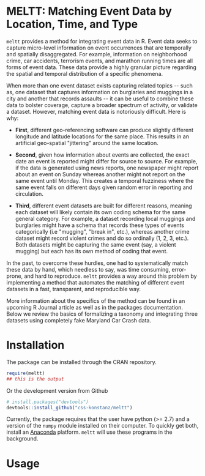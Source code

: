 # MELTT: Matching Event Data by Location, Time, and Type

`meltt` provides a method for integrating event data in R. Event data seeks to capture micro-level information on event occurrences that are temporally and spatially disaggregated. For example, information on neighborhood crime, car accidents, terrorism events, and marathon running times are all forms of event data. These data provide a highly granular picture regarding the spatial and temporal distribution of a specific phenomena.

When more than one event dataset exists capturing related topics -- such as, one dataset that captures information on burglaries and muggings in a city and another that records assaults -- it can be useful to combine these data to bolster coverage, capture a broader spectrum of activity, or validate a dataset. However, matching event data is notoriously difficult. Here is why:

 - **First**, different geo-referencing software can produce slightly different longitude and latitude locations for the same place. This results in an artificial geo-spatial "jittering" around the same location.

 - **Second**, given how information about events are collected, the exact date an event is reported might differ for source to source. For example, if the data is generated using news reports, one newspaper might report about an event on Sunday whereas another might not report on the same event until Monday. This creates a temporal fuzziness where the same event falls on different days given random error in reporting and circulation.

 - **Third**, different event datasets are built for different reasons, meaning each dataset will likely contain its own coding schema for the same general category. For example, a dataset recording local muggings and burglaries might have a schema that records these types of events categorically (i.e "mugging", "break in", etc.), whereas another crime dataset might record violent crimes and do so ordinally (1, 2, 3, etc.). Both datasets might be capturing the same event (say, a violent mugging) but each has its own method of coding that event.

In the past, to overcome these hurdles, one had to systematically match these data by hand, which needless to say, was time consuming, error-prone, and hard to reproduce. `meltt` provides a way around this problem by implementing a method that automates the matching of different event datasets in a fast, transparent, and reproducible way.

More information about the specifics of the method can be found in an upcoming R Journal article as well as in the packages documentation. Below we review the basics of formalizing a taxonomy and integrating three datasets using completely fake Maryland Car Crash data.

# Installation

The package can be installed through the CRAN repository.

```R
require(meltt)
## this is the output
```

Or the development version from Github

```R
# install.packages("devtools")
devtools::install_github("css-konstanz/meltt")
```
Currently, the package requires that the user have python (>= 2.7) and a version of the `numpy` module installed on their computer. To quickly get both, install an [Anaconda](https://www.continuum.io/downloads) platform. `meltt` will use these programs in the background.

# Usage
